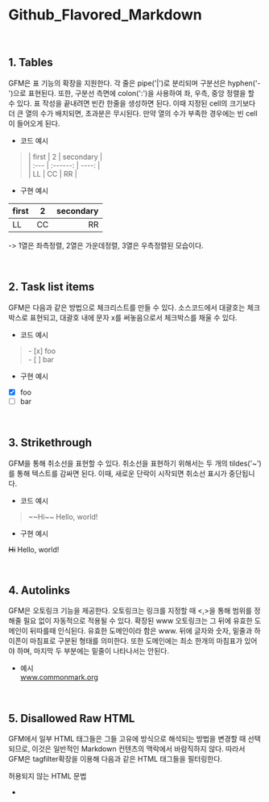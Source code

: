 # Github_Flavored_Markdown

<br>

## **1. Tables**

GFM은 표 기능의 확장을 지원한다. 각 줄은 pipe('|')로 분리되며 구분선은 hyphen('-')으로 표현된다. 또한, 구분선 측면에 colon(':')을 사용하여 좌, 우측, 중앙 정렬을 할 수 있다. 표 작성을 끝내려면 빈칸 한줄을 생성하면 된다. 이때 지정된 cell의 크기보다 더 큰 열의 수가 배치되면, 초과분은 무시된다. 만약 열의 수가 부족한 경우에는 빈 cell이 들어오게 된다.

- 코드 예시

> | first | 2 | secondary |  
 | :--- | :------: | ----: |  
 | LL | CC | RR |  

- 구현 예시

| first | 2 | secondary |
| :--- | :------: | ----: |
| LL | CC | RR |

-> 1열은 좌측정렬, 2열은 가운데정렬, 3열은 우측정렬된 모습이다.

<br>

## **2. Task list items**

GFM은 다음과 같은 방법으로 체크리스트를 만들 수 있다. 소스코드에서 대괄호는 체크박스로 표현되고, 대괄호 내에 문자 x를 써놓음으로서 체크박스를 채울 수 있다. 

- 코드 예시

> \- \[x] foo  
> \- \[ ] bar

- 구현 예시

- [x] foo
- [ ] bar

<br>

## **3. Strikethrough**

GFM을 통해 취소선을 표현할 수 있다. 취소선을 표현하기 위해서는 두 개의 tildes('~')를 통해 텍스트를 감싸면 된다. 이때, 새로운 단락이 시작되면 취소선 표시가 중단됩니다.

- 코드 예시

> \~\~Hi\~\~ Hello, world!

 
- 구현 예시

~~Hi~~ Hello, world!

<br>

## **4. Autolinks**

GFM은 오토링크 기능을 제공한다. 오토링크는 링크를 지정할 때 <,>을 통해 범위를 정해줄 필요 없이 자동적으로 적용될 수 있다. 확장된 www 오토링크는 그 뒤에 유효한 도메인이 뒤따를때 인식된다. 유효한 도메인이라 함은 www. 뒤에 글자와 숫자, 밑줄과 하이픈이 마침표로 구분된 형태를 의미한다. 또한 도메인에는 최소 한개의 마침표가 있어야 하며, 마지막 두 부분에는 밑줄이 나타나서는 안된다.

- 예시  
www.commonmark.org

<br>

## **5. Disallowed Raw HTML**

GFM에서 일부 HTML 태그들은 그들 고유에 방식으로 해석되는 방법을 변경할 때 선택되므로, 이것은 일반적인 Markdown 컨텐츠의 맥락에서 바람직하지 않다. 따라서 GFM은 tagfilter확장을 이용해 다음과 같은 HTML 태그들을 필터링한다.

허용되지 않는 HTML 문법

- <title>
- <textarea>
- <style>
- <xmp> : 모든 html 태그들을 일반 문자로 인식해서 모든 문자와 모든 태그들을 일반 문자처럼 출력
- <iframe> : 글 중의 임의의 위치에 또 다른 HTML 문서를 보여주는 내부 프레임 태그
- <noembed> : embed를 사용할 수 없을 때 대체 요소
- <noframes> : 프레임이 지원되지 않을 경우 대체 메세지를 표시
- <script>
- <plaintext> : 시작태그 이후에 나오는 텍스트를 HTML코드로 해석하지 않고 그대로 보여줌

 
